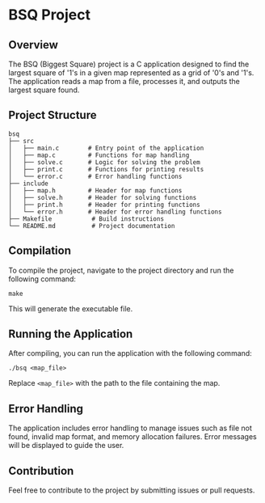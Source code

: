 # BSQ Project

## Overview
The BSQ (Biggest Square) project is a C application designed to find the largest square of '1's in a given map represented as a grid of '0's and '1's. The application reads a map from a file, processes it, and outputs the largest square found.

## Project Structure
```
bsq
├── src
│   ├── main.c        # Entry point of the application
│   ├── map.c         # Functions for map handling
│   ├── solve.c       # Logic for solving the problem
│   ├── print.c       # Functions for printing results
│   └── error.c       # Error handling functions
├── include
│   ├── map.h         # Header for map functions
│   ├── solve.h       # Header for solving functions
│   ├── print.h       # Header for printing functions
│   └── error.h       # Header for error handling functions
├── Makefile           # Build instructions
└── README.md          # Project documentation
```

## Compilation
To compile the project, navigate to the project directory and run the following command:

```
make
```

This will generate the executable file.

## Running the Application
After compiling, you can run the application with the following command:

```
./bsq <map_file>
```

Replace `<map_file>` with the path to the file containing the map.

## Error Handling
The application includes error handling to manage issues such as file not found, invalid map format, and memory allocation failures. Error messages will be displayed to guide the user.

## Contribution
Feel free to contribute to the project by submitting issues or pull requests.
